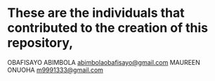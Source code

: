 # These are the individuals that contributed to the creation of this repository,
OBAFISAYO ABIMBOLA <abimbolaobafisayo@gmail.com>
MAUREEN ONUOHA <m9991333@gmail.com>
